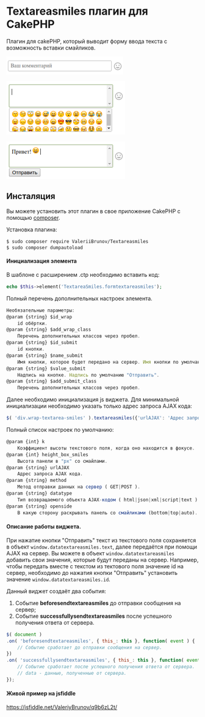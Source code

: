 # Textareasmiles плагин для CakePHP

Плагин для cakePHP, который выводит форму ввода текста с возможность вставки смайликов.

![screenshot](1.png)

![screenshot](2.png)

![screenshot](3.png)

## Инсталяция

Вы можете установить этот плагин в свое приложение CakePHP с помощью [composer](https://getcomposer.org).

Установка плагина:

```
$ sudo composer require ValeriiBrunov/Textareasmiles
$ sudo composer dumpautoload
```

#### Инициализация элемента
В шаблоне с расширением .ctp необходимо вставить код:

```php
echo $this->element('TextareaSmiles.formtextareasmiles');
```

Полный перечень дополнительных настроек элемента.

```js
Необязательные параметры:
@param {string} $id_wrap
	id обёртки.
@param {string} $add_wrap_class
	Перечень дополнительных классов через пробел.
@param {string} $id_submit
	id кнопки.
@param {string} $name_submit
	Имя кнопки, которое будет передано на сервер. Имя кнопки по умолчанию "mytext".
@param {string} $value_submit
	Надпись на кнопке. Надпись по умолчанию "Отправить".
@param {string} $add_submit_class
	Перечень дополнительных классов через пробел.
```

Далее необходимо инициализация js виджета. Для минимальной инициализации необходимо указать только адрес запроса AJAX кода:

```js
$( 'div.wrap-textarea-smiles' ).textareasmiles({'urlAJAX': 'Адрес запроса AJAX кода'});
```

Полный список настроек по умолчанию:

```js
@param {int} k
	Коэффициент высоты текстового поля, когда оно находится в фокусе.
@param {int} height_box_smiles
	Высота панели в "px" со смайлами.
@param {string} urlAJAX
	Адрес запроса AJAX кода.
@param {string} method
	Метод отправки данных на сервер ( GET|POST ).
@param {string} datatype
	Тип возвращаемого объекта AJAX-кодом ( html|json|xml|script|text ).
@param {string} openside
    В какую сторону раскрывать панель со смайликами (bottom|top|auto).
```

#### Описание работы виджета.
При нажатие кнопки "Отправить" текст из текстового поля сохраняется в объект `window.datatextareasmiles.text`, далее передаётся при помощи AJAX на сервер. Вы можете в объект `window.datatextareasmiles` добавить свои значения, которые будут переданы на сервер. Например, чтобы передать вместе с текстом из тектового поля значение id на сервер, необходимо до нажатия кнопки "Отправить" установить значение `window.datatextareasmiles.id`.

Данный виджет создаёт два события:

1. Событие **beforesendtextareasmiles** до отправки сообщения на сервер;
2. Событие **successfullysendtextareasmiles** после успешного получения ответа от сервера.

```js
$( document )
.on( 'beforesendtextareasmiles', { this_: this }, function( event ) {
	// Событие сработает до отправки сообщения на сервер.
})
.on( 'successfullysendtextareasmiles', { this_: this }, function( event, data ) {
	// Событие сработает после успешного получения ответа от сервера.
	// data - данные, полученные от сервера.
});
```

#### Живой пример на jsfiddle

https://jsfiddle.net/ValeriyBrunov/q9b6zL2t/